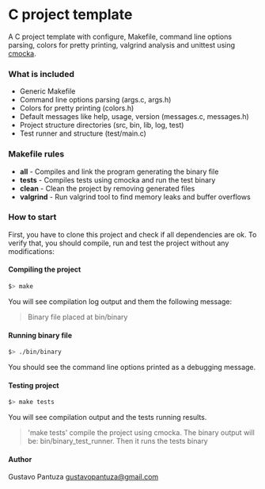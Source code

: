 # C project template

A C project template with configure, Makefile, command line options parsing,
colors for pretty printing, valgrind analysis and unittest
using [cmocka](https://cmocka.org/).


### What is included

* Generic Makefile
* Command line options parsing (args.c, args.h)
* Colors for pretty printing (colors.h)
* Default messages like help, usage, version (messages.c, messages.h)
* Project structure directories (src, bin, lib, log, test)
* Test runner and structure (test/main.c)


### Makefile rules


* **all** - Compiles and link the program generating the binary file
* **tests** - Compiles tests using cmocka and run the test binary
* **clean** - Clean the project by removing generated files
* **valgrind** - Run valgrind tool to find memory leaks and buffer overflows


### How to start

First, you have to clone this project and check if all dependencies are ok.
To verify that, you should compile, run and test the project without any
modifications:

#### Compiling the project

```bash
$> make
```
You will see compilation log output and them the following message:
> Binary file placed at bin/binary

#### Running binary file

```bash
$> ./bin/binary
```
You should see the command line options printed as a debugging message.

#### Testing project

```bash
$> make tests
```
You will see compilation output and the tests running results.

> 'make tests' compile the project using cmocka. The binary output will be:
> bin/binary_test_runner. Then it runs the tests binary

#### Author

Gustavo Pantuza <gustavopantuza@gmail.com>
